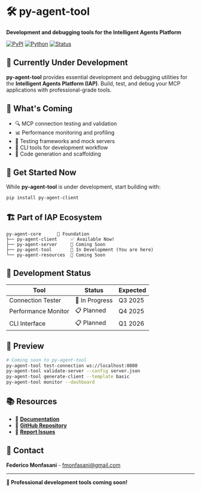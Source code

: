 # 🛠️ py-agent-tool

**Development and debugging tools for the Intelligent Agents Platform**

[![PyPI](https://img.shields.io/pypi/v/py-agent-tool)](https://pypi.org/project/py-agent-tool/)
[![Python](https://img.shields.io/pypi/pyversions/py-agent-tool)](https://pypi.org/project/py-agent-tool/)
[![Status](https://img.shields.io/badge/Status-In%20Development-orange)](https://pypi.org/project/py-agent-tool/)

## 🚧 Currently Under Development

**py-agent-tool** provides essential development and debugging utilities for the **Intelligent Agents Platform (IAP)**. Build, test, and debug your MCP applications with professional-grade tools.

## 🎯 What's Coming

- 🔍 MCP connection testing and validation
- 📊 Performance monitoring and profiling
- 🧪 Testing frameworks and mock servers
- 🔧 CLI tools for development workflow
- 📝 Code generation and scaffolding

## 🚀 Get Started Now

While **py-agent-tool** is under development, start building with:

```bash
pip install py-agent-client
```

## 🏗️ Part of IAP Ecosystem

```
py-agent-core      🚧 Foundation
├── py-agent-client     ✅ Available Now!
├── py-agent-server     🚧 Coming Soon
├── py-agent-tool       🚧 In Development (You are here)
└── py-agent-resources  🚧 Coming Soon
```

## 📅 Development Status

| Tool | Status | Expected |
|------|--------|----------|
| Connection Tester | 🚧 In Progress | Q3 2025 |
| Performance Monitor | 📋 Planned | Q4 2025 |
| CLI Interface | 📋 Planned | Q1 2026 |

## 🔮 Preview

```bash
# Coming soon to py-agent-tool
py-agent-tool test-connection ws://localhost:8080
py-agent-tool validate-server --config server.json
py-agent-tool generate-client --template basic
py-agent-tool monitor --dashboard
```

## 📚 Resources

- 📖 **[Documentation](https://github.com/fmonfasani/intelligent-agents-platform/wiki)**
- 🔗 **[GitHub Repository](https://github.com/fmonfasani/intelligent-agents-platform)**
- 🐛 **[Report Issues](https://github.com/fmonfasani/intelligent-agents-platform/issues)**

## 📧 Contact

**Federico Monfasani** - fmonfasani@gmail.com

---

**🚀 Professional development tools coming soon!**